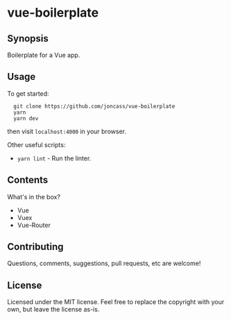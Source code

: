 # vue-boilerplate
## Synopsis
Boilerplate for a Vue app.

## Usage
To get started:
```
  git clone https://github.com/joncass/vue-boilerplate
  yarn
  yarn dev
```
then visit `localhost:4000` in your browser.

Other useful scripts:
- `yarn lint` - Run the linter.

## Contents
What's in the box?
- Vue
- Vuex
- Vue-Router

## Contributing
Questions, comments, suggestions, pull requests, etc are welcome!

## License
Licensed under the MIT license. Feel free to replace the copyright with your own, but leave the license as-is.
